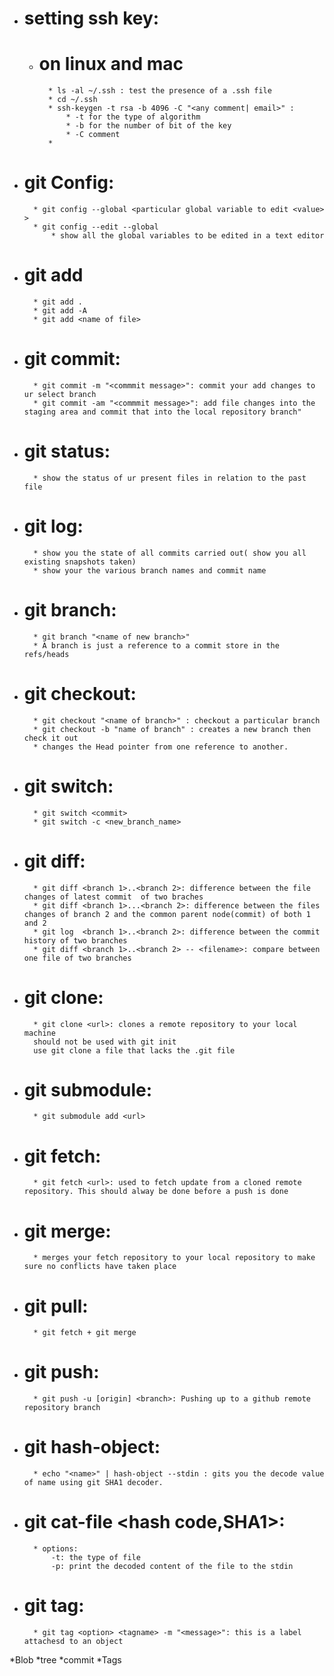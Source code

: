 * # setting ssh key:
    * # on linux and mac
            * ls -al ~/.ssh : test the presence of a .ssh file
            * cd ~/.ssh
            * ssh-keygen -t rsa -b 4096 -C "<any comment| email>" : 
                * -t for the type of algorithm 
                * -b for the number of bit of the key 
                * -C comment
            * 
            
* # git Config:
        * git config --global <particular global variable to edit <value> >
        * git config --edit --global 
            * show all the global variables to be edited in a text editor 
* # git add
        * git add .
        * git add -A
        * git add <name of file>

* # git commit:
        * git commit -m "<commmit message>": commit your add changes to ur select branch
        * git commit -am "<commmit message>": add file changes into the staging area and commit that into the local repository branch"
* # git status:
        * show the status of ur present files in relation to the past file
* # git log:
        * show you the state of all commits carried out( show you all existing snapshots taken)
        * show your the various branch names and commit name 
* # git branch:
        * git branch "<name of new branch>"
        * A branch is just a reference to a commit store in the refs/heads
* # git checkout:
        * git checkout "<name of branch>" : checkout a particular branch
        * git checkout -b "name of branch" : creates a new branch then check it out 
        * changes the Head pointer from one reference to another.
* # git switch:
        * git switch <commit>
        * git switch -c <new_branch_name>
* # git diff:
        * git diff <branch 1>..<branch 2>: difference between the file changes of latest commit  of two braches
        * git diff <branch 1>...<branch 2>: difference between the files changes of branch 2 and the common parent node(commit) of both 1 and 2 
        * git log  <branch 1>..<branch 2>: difference between the commit history of two branches
        * git diff <branch 1>..<branch 2> -- <filename>: compare between one file of two branches 
* # git clone:
        * git clone <url>: clones a remote repository to your local machine
        should not be used with git init 
        use git clone a file that lacks the .git file
* # git submodule:
        * git submodule add <url>
        
* # git fetch:
        * git fetch <url>: used to fetch update from a cloned remote repository. This should alway be done before a push is done
* # git merge:
        * merges your fetch repository to your local repository to make sure no conflicts have taken place
        
* # git pull:
        * git fetch + git merge 
        
* # git push:
        * git push -u [origin] <branch>: Pushing up to a github remote repository branch

* # git hash-object:
        * echo "<name>" | hash-object --stdin : gits you the decode value of name using git SHA1 decoder.
* # git cat-file <hash code,SHA1>:
        * options:
            -t: the type of file
            -p: print the decoded content of the file to the stdin  
            
* # git tag:
        * git tag <option> <tagname> -m "<message>": this is a label attachesd to an object
 
*Blob
*tree
*commit
*Tags            
